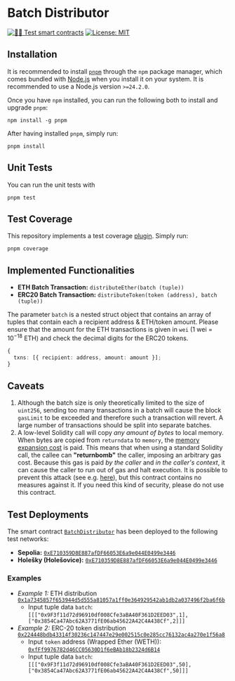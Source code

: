 # Batch Distributor

[![🕵️‍♂️ Test smart contracts](https://github.com/pcaversaccio/batch-distributor/actions/workflows/test-contracts.yml/badge.svg)](https://github.com/pcaversaccio/batch-distributor/actions/workflows/test-contracts.yml)
[![License: MIT](https://img.shields.io/badge/License-MIT-blue.svg)](https://opensource.org/license/mit)

## Installation

It is recommended to install [`pnpm`](https://pnpm.io) through the `npm` package manager, which comes bundled with [Node.js](https://nodejs.org/en) when you install it on your system. It is recommended to use a Node.js version `>=24.2.0`.

Once you have `npm` installed, you can run the following both to install and upgrade `pnpm`:

```console
npm install -g pnpm
```

After having installed `pnpm`, simply run:

```console
pnpm install
```

## Unit Tests

You can run the unit tests with

```console
pnpm test
```

## Test Coverage

This repository implements a test coverage [plugin](https://github.com/sc-forks/solidity-coverage). Simply run:

```console
pnpm coverage
```

## Implemented Functionalities

- **ETH Batch Transaction:** `distributeEther(batch (tuple))`
- **ERC20 Batch Transaction:** `distributeToken(token (address), batch (tuple))`

The parameter `batch` is a nested struct object that contains an array of tuples that contain each a recipient address & ETH/token amount. Please ensure that the amount for the ETH transactions is given in `wei` (1 wei = $10^{-18}$ ETH) and check the decimal digits for the ERC20 tokens.

```typescript
{
  txns: [{ recipient: address, amount: amount }];
}
```

## Caveats

1. Although the batch size is only theoretically limited to the size of `uint256`, sending too many transactions in a batch will cause the block `gasLimit` to be exceeded and therefore such a transaction will revert. A large number of transactions should be split into separate batches.
2. A low-level Solidity call will copy _any amount of bytes_ to local memory. When bytes are copied from `returndata` to `memory`, the [memory expansion cost](https://ethereum.stackexchange.com/questions/92546/what-is-the-memory-expansion-cost) is paid. This means that when using a standard Solidity call, the callee can **"returnbomb"** the caller, imposing an arbitrary gas cost. Because this gas is paid _by the caller_ and _in the caller's context_, it can cause the caller to run out of gas and halt execution. It is possible to prevent this attack (see e.g. [here](https://github.com/nomad-xyz/ExcessivelySafeCall)), but this contract contains no measures against it. If you need this kind of security, please do not use this contract.

## Test Deployments

The smart contract [`BatchDistributor`](./contracts/BatchDistributor.sol) has been deployed to the following test networks:

- **Sepolia:** [`0xE710359D8E887afDF66053E6a9e044E0499e3446`](https://sepolia.etherscan.io/address/0xE710359D8E887afDF66053E6a9e044E0499e3446)
- **Holešky (Holešovice):** [`0xE710359D8E887afDF66053E6a9e044E0499e3446`](https://holesky.etherscan.io/address/0xE710359D8E887afDF66053E6a9e044E0499e3446)

### Examples

- _Example 1:_ ETH distribution [`0x1a7345857f653944d5d555a81057a1ff0e364929542ab1db2a037496f2ba6f6b`](https://sepolia.etherscan.io/tx/0x1a7345857f653944d5d555a81057a1ff0e364929542ab1db2a037496f2ba6f6b)
  - Input tuple data `batch`: `[[["0x9F3f11d72d96910df008Cfe3aBA40F361D2EED03",1],["0x3854Ca47Abc62A3771fE06ab45622A42C4A438Cf",2]]]`
- _Example 2:_ ERC-20 token distribution [`0x224448bdb43314f30236c147447e29e002515c0e285cc76132ac4a270e1f56a8`](https://sepolia.etherscan.io/tx/0x224448bdb43314f30236c147447e29e002515c0e285cc76132ac4a270e1f56a8)
  - Input `token` address (Wrapped Ether (WETH)): [`0xfFf9976782d46CC05630D1f6eBAb18b2324d6B14`](https://sepolia.etherscan.io/address/0xfFf9976782d46CC05630D1f6eBAb18b2324d6B14)
  - Input tuple data `batch`: `[[["0x9F3f11d72d96910df008Cfe3aBA40F361D2EED03",50],["0x3854Ca47Abc62A3771fE06ab45622A42C4A438Cf",50]]]`

